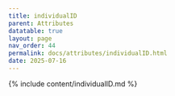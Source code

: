 ```yaml
---
title: individualID
parent: Attributes
datatable: true
layout: page
nav_order: 44
permalink: docs/attributes/individualID.html
date: 2025-07-16
---
```

{% include content/individualID.md %}
